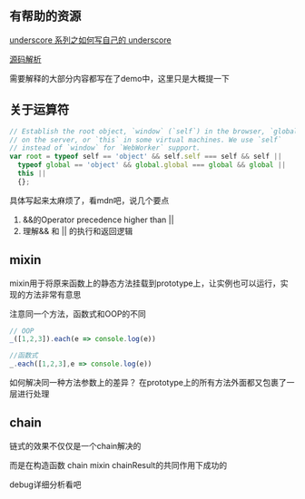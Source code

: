 ## 有帮助的资源

[underscore 系列之如何写自己的 underscore](https://github.com/mqyqingfeng/Blog/issues/56#%E5%87%BD%E6%95%B0%E5%AF%B9%E8%B1%A1)

[源码解析](https://yoyoyohamapi.gitbooks.io/undersercore-analysis/content/base/)

需要解释的大部分内容都写在了demo中，这里只是大概提一下



## 关于运算符

```js
// Establish the root object, `window` (`self`) in the browser, `global`
// on the server, or `this` in some virtual machines. We use `self`
// instead of `window` for `WebWorker` support.
var root = typeof self == 'object' && self.self === self && self ||
  typeof global == 'object' && global.global === global && global ||
  this ||
  {};
```

具体写起来太麻烦了，看mdn吧，说几个要点

1. &&的Operator precedence higher than ||
2. 理解&& 和 || 的执行和返回逻辑



## mixin

mixin用于将原来函数上的静态方法挂载到prototype上，让实例也可以运行，实现的方法非常有意思

注意同一个方法，函数式和OOP的不同



```js
// OOP
_([1,2,3]).each(e => console.log(e))

//函数式
_.each([1,2,3],e => console.log(e)) 
```



如何解决同一种方法参数上的差异？ 在prototype上的所有方法外面都又包裹了一层进行处理



## chain

链式的效果不仅仅是一个chain解决的

而是在构造函数 chain mixin chainResult的共同作用下成功的

debug详细分析看吧